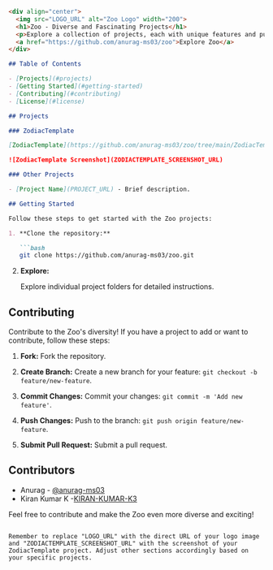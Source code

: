 
```markdown
<div align="center">
  <img src="LOGO_URL" alt="Zoo Logo" width="200">
  <h1>Zoo - Diverse and Fascinating Projects</h1>
  <p>Explore a collection of projects, each with unique features and purposes.</p>
  <a href="https://github.com/anurag-ms03/zoo">Explore Zoo</a>
</div>

## Table of Contents

- [Projects](#projects)
- [Getting Started](#getting-started)
- [Contributing](#contributing)
- [License](#license)

## Projects

### ZodiacTemplate

[ZodiacTemplate](https://github.com/anurag-ms03/zoo/tree/main/ZodiacTemplate) - A versatile template for creating stunning and responsive websites, inspired by the elegance of zodiac signs.

![ZodiacTemplate Screenshot](ZODIACTEMPLATE_SCREENSHOT_URL)

### Other Projects

- [Project Name](PROJECT_URL) - Brief description.

## Getting Started

Follow these steps to get started with the Zoo projects:

1. **Clone the repository:**

   ```bash
   git clone https://github.com/anurag-ms03/zoo.git
   ```

2. **Explore:**

   Explore individual project folders for detailed instructions.

## Contributing

Contribute to the Zoo's diversity! If you have a project to add or want to contribute, follow these steps:

1. **Fork:**
   Fork the repository.

2. **Create Branch:**
   Create a new branch for your feature: `git checkout -b feature/new-feature`.

3. **Commit Changes:**
   Commit your changes: `git commit -m 'Add new feature'`.

4. **Push Changes:**
   Push to the branch: `git push origin feature/new-feature`.

5. **Submit Pull Request:**
   Submit a pull request.

## Contributors

- Anurag - [@anurag-ms03](https://github.com/anurag-ms03)
- Kiran Kumar K -[KIRAN-KUMAR-K3](https://github.com/KIRAN-KUMAR-K3)
  
Feel free to contribute and make the Zoo even more diverse and exciting!
```

Remember to replace "LOGO_URL" with the direct URL of your logo image and "ZODIACTEMPLATE_SCREENSHOT_URL" with the screenshot of your ZodiacTemplate project. Adjust other sections accordingly based on your specific projects.
